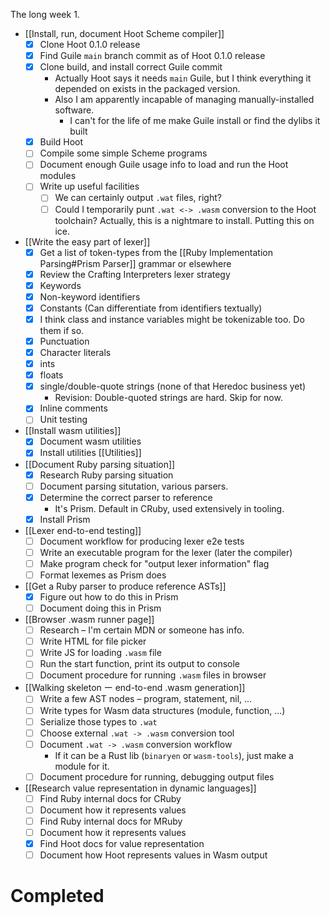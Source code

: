 The long week 1.

- [[Install, run, document Hoot Scheme compiler]]
	- [x] Clone Hoot 0.1.0 release 
	- [x] Find Guile `main` branch commit as of Hoot 0.1.0 release
	- [x] Clone build, and install correct Guile commit
		- Actually Hoot says it needs `main` Guile, but I think everything it depended on exists in the packaged version.
		- Also I am apparently incapable of managing manually-installed software.
			- I can't for the life of me make Guile install or find the dylibs it built
	- [x] Build Hoot
	- [ ] Compile some simple Scheme programs
	- [ ] Document enough Guile usage info to load and run the Hoot modules
	- [ ] Write up useful facilities
		- [ ] We can certainly output `.wat` files, right?
		- [ ] Could I temporarily punt `.wat <-> .wasm` conversion to the Hoot toolchain?
Actually, this is a nightmare to install. Putting this on ice.

- [[Write the easy part of lexer]]
	- [x] Get a list of token-types from the [[Ruby Implementation Parsing#Prism Parser]] grammar or elsewhere
	- [x] Review the Crafting Interpreters lexer strategy
	- [x] Keywords
	- [x] Non-keyword identifiers
	- [x] Constants (Can differentiate from identifiers textually)
	- [x] I think class and instance variables might be tokenizable too. Do them if so.
	- [x] Punctuation
	- [x] Character literals
	- [x] ints
	- [x] floats
	- [x] single/double-quote strings (none of that Heredoc business yet)
		- Revision: Double-quoted strings are hard. Skip for now.
	- [x] Inline comments
	- [ ] Unit testing
- [[Install wasm utilities]]
	- [x] Document wasm utilities
	- [x] Install utilities
		[[Utilities]]
- [[Document Ruby parsing situation]]
	- [x] Research Ruby parsing situation
	- [ ] Document parsing situtation, various parsers.
	- [x] Determine the correct parser to reference
		- It's Prism. Default in CRuby, used extensively in tooling.
	- [x] Install Prism
- [[Lexer end-to-end testing]]
	- [ ] Document workflow for producing lexer e2e tests
	- [ ] Write an executable program for the lexer (later the compiler)
	- [ ] Make program check for "output lexer information" flag
	- [ ] Format lexemes as Prism does
- [[Get a Ruby parser to produce reference ASTs]]
	- [x] Figure out how to do this in Prism
	- [ ] Document doing this in Prism
- [[Browser .wasm runner page]]
	- [ ] Research – I'm certain MDN or someone has info.
	- [ ] Write HTML for file picker
	- [ ] Write JS for loading `.wasm` file
	- [ ] Run the start function, print its output to console
	- [ ] Document procedure for running `.wasm` files in browser
- [[Walking skeleton ー end-to-end .wasm generation]]
	- [ ] Write a few AST nodes – program, statement, nil, ...
	- [ ] Write types for Wasm data structures (module, function, ...)
	- [ ] Serialize those types to `.wat` 
	- [ ] Choose external `.wat -> .wasm` conversion tool
	- [ ] Document `.wat -> .wasm` conversion workflow
		- If it can be a Rust lib (`binaryen` or `wasm-tools`), just make a module for it.
	- [ ] Document procedure for running, debugging output files
- [[Research value representation in dynamic languages]]
	- [ ] Find Ruby internal docs for CRuby
	- [ ] Document how it represents values
	- [ ] Find Ruby internal docs for MRuby
	- [ ] Document how it represents values
	- [x] Find Hoot docs for value representation
	- [ ] Document how Hoot represents values in Wasm output
# Completed